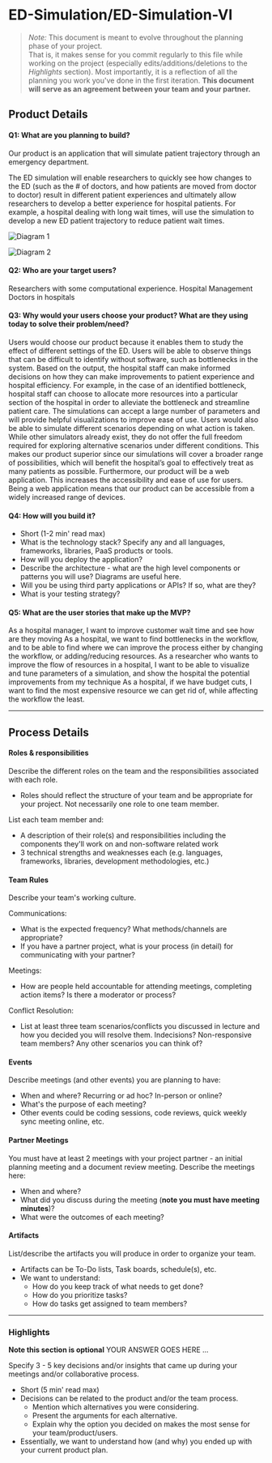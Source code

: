 # ED-Simulation/ED-Simulation-VI
> _Note:_ This document is meant to evolve throughout the planning phase of your project.    
 > That is, it makes sense for you commit regularly to this file while working on the project (especially edits/additions/deletions to the _Highlights_ section).
 > Most importantly, it is a reflection of all the planning you work you've done in the first iteration. 
 > **This document will serve as an agreement between your team and your partner.**

## Product Details
 
#### Q1: What are you planning to build?

Our product is an application that will simulate patient trajectory through an emergency department. 

The ED simulation will enable researchers to quickly see how changes to the ED (such as the # of doctors, and how patients are moved from doctor to doctor) result in different patient experiences and ultimately allow researchers to develop a better experience for hospital patients. For example, a hospital dealing with long wait times, will use the simulation to develop a new ED patient trajectory to reduce patient wait times. 

![Diagram 1](https://github.com/csc301-fall-2019/team-project-ml-simulation-vector-institute/blob/master/d1/Diagram1.png)

![Diagram 2](https://github.com/csc301-fall-2019/team-project-ml-simulation-vector-institute/blob/master/d1/Diagram2.png)


#### Q2: Who are your target users?

Researchers with some computational experience.
Hospital Management
Doctors in hospitals

#### Q3: Why would your users choose your product? What are they using today to solve their problem/need?

Users would choose our product because it enables them to study the effect of different settings of the ED. Users will be able to observe things that can be difficult to identify without software, such as bottlenecks in the system. Based on the output, the hospital staff can make informed decisions on how they can make improvements to patient experience and hospital efficiency. For example, in the case of an identified bottleneck, hospital staff can choose to allocate more resources into a particular section of the hospital in order to alleviate the bottleneck and streamline patient care.
The simulations can accept a large number of parameters and will provide helpful visualizations to improve ease of use. Users would also be able to simulate different scenarios depending on what action is taken. While other simulators already exist, they do not offer the full freedom required for exploring alternative scenarios under different conditions. This makes our product superior since our simulations will cover a broader range of possibilities, which will benefit the hospital’s goal to effectively treat as many patients as possible.
Furthermore, our product will be a web application. This increases the accessibility and ease of use for users. Being a web application means that our product can be accessible from a widely increased range of devices. 


#### Q4: How will you build it?

 * Short (1-2 min' read max)
 * What is the technology stack? Specify any and all languages, frameworks, libraries, PaaS products or tools. 
 * How will you deploy the application?
 * Describe the architecture - what are the high level components or patterns you will use? Diagrams are useful here. 
 * Will you be using third party applications or APIs? If so, what are they?
 * What is your testing strategy?

#### Q5: What are the user stories that make up the MVP?

As a hospital manager, I want to improve customer wait time and see how are they moving
As a hospital, we want to find bottlenecks in the workflow, and to be able to find where we can improve the process either by changing the workflow, or adding/reducing resources.
As a researcher who wants to improve the flow of resources in a hospital, I want to be able to visualize and tune parameters of a simulation,  and show the hospital the potential improvements from my technique
As a hospital, if we have budget cuts, I want to find the most expensive resource we can get rid of, while affecting the workflow the least.

----

## Process Details



#### Roles & responsibilities

Describe the different roles on the team and the responsibilities associated with each role. 
 * Roles should reflect the structure of your team and be appropriate for your project. Not necessarily one role to one team member.

List each team member and:
 * A description of their role(s) and responsibilities including the components they'll work on and non-software related work
 * 3 technical strengths and weaknesses each (e.g. languages, frameworks, libraries, development methodologies, etc.)

#### Team Rules

Describe your team's working culture.

Communications:
 * What is the expected frequency? What methods/channels are appropriate? 
 * If you have a partner project, what is your process (in detail) for communicating with your partner?
 
Meetings:
 * How are people held accountable for attending meetings, completing action items? Is there a moderator or process?
 
Conflict Resolution:
 * List at least three team scenarios/conflicts you discussed in lecture and how you decided you will resolve them. Indecisions? Non-responsive team members? Any other scenarios you can think of?


#### Events

Describe meetings (and other events) you are planning to have:
 * When and where? Recurring or ad hoc? In-person or online?
 * What's the purpose of each meeting?
 * Other events could be coding sessions, code reviews, quick weekly sync meeting online, etc.

#### Partner Meetings
You must have at least 2 meetings with your project partner - an initial planning meeting and a document review meeting. Describe the meetings here:
* When and where?
* What did you discuss during the meeting (**note you must have meeting minutes**)?
* What were the outcomes of each meeting?


#### Artifacts

List/describe the artifacts you will produce in order to organize your team.       

 * Artifacts can be To-Do lists, Task boards, schedule(s), etc.
 * We want to understand:
   * How do you keep track of what needs to get done?
   * How do you prioritize tasks?
   * How do tasks get assigned to team members?

----
### Highlights
**Note this section is optional**
YOUR ANSWER GOES HERE ...

Specify 3 - 5 key decisions and/or insights that came up during your meetings
and/or collaborative process.

 * Short (5 min' read max)
 * Decisions can be related to the product and/or the team process.
    * Mention which alternatives you were considering.
    * Present the arguments for each alternative.
    * Explain why the option you decided on makes the most sense for your team/product/users.
 * Essentially, we want to understand how (and why) you ended up with your current product plan.
